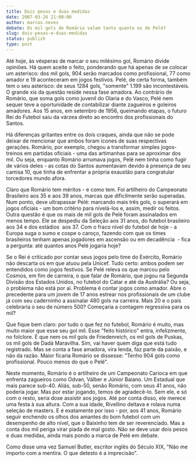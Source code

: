 ```yaml
---
title: Dois pesos e duas medidas
date: 2007-03-26 21:00:00
author: marcos.neves
debate: Os mil gols de Romário valem tanto quanto os de Pelé?
slug: dois-pesos-e-duas-medidas
status: publish 
type: post
---
```


Até hoje, às vésperas de marcar o seu milésimo gol, Romário divide opiniões. Há quem aceite o feito, ponderando que há apenas de se colocar um asterisco: dos mil gols, 904 serão marcados como profissional, 77 como amador e 19 aconteceram em jogos festivos. Pelé, de certa forma, também tem o seu asterisco: de seus 1284 gols, "somente" 1.199 são incontestáveis. O grande xis da questão reside nessa fase amadora. Ao contrário de Romário, que soma gols como juvenil do Olaria e do Vasco, Pelé nem sequer teve a oportunidade de contabilizar diante zagueiros e goleiros amadores. Aos 15 anos, em setembro de 1956, queimando etapas, o futuro Rei do Futebol saiu da várzea direto ao encontro dos profissionais do Santos.


Há diferenças gritantes entre os dois craques, ainda que não se pode deixar de mencionar que ambos foram ícones de suas respectivas gerações. Romário, por exemplo, chegou a transformar simples jogos-treinos em partidas oficiais - uma das artimanhas para se aproximar dos mil. Ou seja, enquanto Romário arrumava jogos, Pelé nem tinha como fugir de vários deles - as cotas do Santos aumentavam devido à presença de seu camisa 10, que tinha de enfrentar a própria exaustão para congratular torcedores mundo afora.


Claro que Romário tem méritos - e como tem. Foi artilheiro do Campeonato Brasileiro aos 35 e aos 39 anos, marcas que dificilmente serão superadas. Num ponto, deve ultrapassar Pelé: marcando mais três gols, o superará em jogos oficiais - um bom critério para nivelá-los e, assim, medir os feitos. Outra questão é que os mais de mil gols de Pelé foram assinalados em menos tempo. Ele se despediu da Seleção aos 31 anos, do futebol brasileiro aos 34 e dos estádios  aos 37. Com o fraco nível do futebol de hoje - a Europa suga o sumo e cospe o caroço, fazendo com que os times brasileiros tenham apenas jogadores em ascensão ou em decadência  - fica a pergunta: até quantos anos Pelé jogaria hoje?


Se o Rei é criticado por contar seus jogos pelo time do Exército, Romário não descarta os em que atuou pela Unicef. Tudo certo: ambos podem ser entendidos como jogos festivos. Se Pelé releva os que marcou pelo Cosmos, em fim de carreira, o que falar de Romário, que jogou na Segunda Divisão dos Estados Unidos, no futebol do Catar e até da Austrália? Ou seja, o problema não está por aí. Problema é contar jogos como amador. Abre o precedente para um jovem de 17 anos estrear nos profissionais de um clube já com seu caderninho a assinalar 480 gols na carreira. Mais 20 e o país celebraria o seu de número 500? Começaria a contagem regressiva para os mil?


Que fique bem claro: por tudo o que fez no futebol, Romário é muito, mas muito maior que esse seu gol mil. Esse "feito histórico" entra, infelizmente, no folclore. É que nem os mil gols de Friedenreich, os mil gols de Puskas, os mil gols de Dadá Maravilha. Sim, vai haver quem diga que está tudo registrado. Mas se conta a fase amadora, vira lenda, faz parte da paixão, e não da razão. Maior ficaria Romário se dissesse: "Tenho 904 gols como profissional. Pouco menos do que o Pelé".


Neste momento, Romário é o artilheiro de um Campeonato Carioca em que enfrenta zagueiros como Odvan, Válber e Júnior Baiano. Um Estadual que mais parece sub-40. Aliás, sub-50, senão Romário, com seus 41 anos, não poderia jogar. Mas por estar jogando, temos de agradecê-lo. Sem ele, e só com o resto, seria dose assistir aos jogos. Até por conta disso, ele merece uma festa à sua altura. Com a sua idade, Rivellino deitava e rolava numa seleção de masters. E é exatamente por isso - por, aos 41 anos, Romário seguir enchendo os olhos dos amantes do bom futebol com um desempenho de alto nível, que o Baixinho tem de ser reverenciado. Mas a conta dos mil periga virar piada de mal gosto. Não se deve usar dois pesos e duas medidas, ainda mais pondo a marca de Pelé em debate.


Como disse uma vez Samuel Butler, escritor inglês do Século XIX, "Não me importo com a mentira. O que detesto é a imprecisão".


